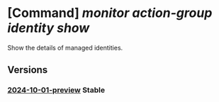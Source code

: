# [Command] _monitor action-group identity show_

Show the details of managed identities.

## Versions

### [2024-10-01-preview](/Resources/mgmt-plane/L3N1YnNjcmlwdGlvbnMve30vcmVzb3VyY2Vncm91cHMve30vcHJvdmlkZXJzL21pY3Jvc29mdC5pbnNpZ2h0cy9hY3Rpb25ncm91cHMve30=/2024-10-01-preview.xml) **Stable**

<!-- mgmt-plane /subscriptions/{}/resourcegroups/{}/providers/microsoft.insights/actiongroups/{} 2024-10-01-preview identity -->
